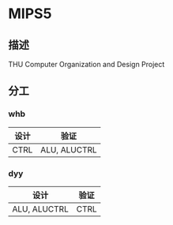 # MIPS5

## 描述

THU Computer Organization and Design Project

## 分工

### whb

| 设计 | 验证 |
| ---- | ---- |
| CTRL | ALU, ALUCTRL |

### dyy

| 设计 | 验证 |
| ---- | ---- |
| ALU, ALUCTRL | CTRL |
